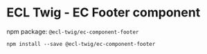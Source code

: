 # ECL Twig - EC Footer component

npm package: `@ecl-twig/ec-component-footer`

```shell
npm install --save @ecl-twig/ec-component-footer
```
